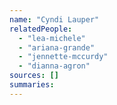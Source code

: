 ```yaml
---
name: "Cyndi Lauper"
relatedPeople:
  - "lea-michele"
  - "ariana-grande"
  - "jennette-mccurdy"
  - "dianna-agron"
sources: []
summaries:
---
```


